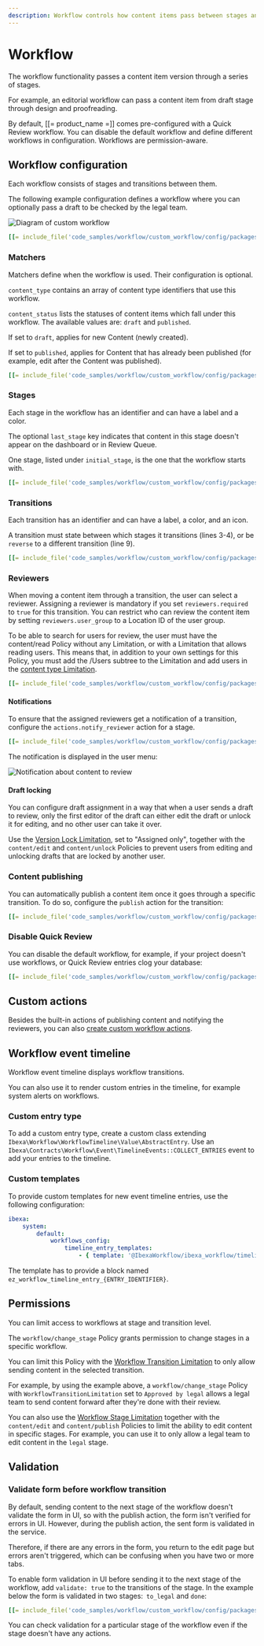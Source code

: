 ```yaml
---
description: Workflow controls how content items pass between stages and allows setting up editorial flows, for example for reviews and proofreading.
---
```


# Workflow

The workflow functionality passes a content item version through a series of stages.

For example, an editorial workflow can pass a content item from draft stage through 
design and proofreading.

By default, [[= product_name =]] comes pre-configured with a Quick Review workflow.
You can disable the default workflow and define different workflows in configuration. 
Workflows are permission-aware.

## Workflow configuration

Each workflow consists of stages and transitions between them.

The following example configuration defines a workflow where you can optionally pass a draft to be checked by the legal team.

![Diagram of custom workflow](workflow_custom_diagram.png)

``` yaml
[[= include_file('code_samples/workflow/custom_workflow/config/packages/workflows.yaml', 0, 33) =]][[= include_file('code_samples/workflow/custom_workflow/config/packages/workflows.yaml', 38, 51) =]][[= include_file('code_samples/workflow/custom_workflow/config/packages/workflows.yaml', 54, 62) =]]
```

### Matchers

Matchers define when the workflow is used. Their configuration is optional.

`content_type` contains an array of content type identifiers that use this workflow.

`content_status` lists the statuses of content items which fall under this workflow. The available values are: `draft` and `published`. 

If set to `draft`, applies for new Content (newly created).

If set to `published`, applies for Content that has already been published (for example, edit after the Content was published).

``` yaml
[[= include_file('code_samples/workflow/custom_workflow/config/packages/workflows.yaml', 6, 9) =]]
```

### Stages

Each stage in the workflow has an identifier and can have a label and a color.

The optional `last_stage` key indicates that content in this stage doesn't appear on the dashboard or in Review Queue.

One stage, listed under `initial_stage`, is the one that the workflow starts with.

``` yaml hl_lines="13 14"
[[= include_file('code_samples/workflow/custom_workflow/config/packages/workflows.yaml', 9, 23) =]]
```

### Transitions

Each transition has an identifier and can have a label, a color, and an icon.

A transition must state between which stages it transitions (lines 3-4),
or be `reverse` to a different transition (line 9).

``` yaml hl_lines="3 4 9"
[[= include_file('code_samples/workflow/custom_workflow/config/packages/workflows.yaml', 23, 30) =]][[= include_file('code_samples/workflow/custom_workflow/config/packages/workflows.yaml', 38, 43) =]]
```

### Reviewers

When moving a content item through a transition, the user can select a reviewer.
Assigning a reviewer is mandatory if you set `reviewers.required` to `true` for this transition.
You can restrict who can review the content item by setting `reviewers.user_group` to a Location ID of the user group.

To be able to search for users for review, the user must have the content/read Policy without any Limitation,
or with a Limitation that allows reading users.
This means that, in addition to your own settings for this Policy, 
you must add the /Users subtree to the Limitation and add users in the [content type Limitation](limitation_reference.md#content-type-limitation).

``` yaml hl_lines="8 9"
[[= include_file('code_samples/workflow/custom_workflow/config/packages/workflows.yaml', 23, 32) =]]
```

#### Notifications

To ensure that the assigned reviewers get a notification of a transition, configure the `actions.notify_reviewer` action for a stage.

``` yaml hl_lines="4 5"
[[= include_file('code_samples/workflow/custom_workflow/config/packages/workflows.yaml', 13, 18) =]]
```

The notification is displayed in the user menu:

![Notification about content to review](workflow_notification.png)

#### Draft locking

You can configure draft assignment in a way that when a user sends a draft to review,
only the first editor of the draft can either edit the draft or unlock it for editing, and no
other user can take it over. 

Use the [Version Lock Limitation](limitation_reference.md#version-lock-limitation),
set to "Assigned only", together with the `content/edit` and `content/unlock`
Policies to prevent users from editing and unlocking drafts that are locked
by another user.

### Content publishing

You can automatically publish a content item once it goes through a specific transition.
To do so, configure the `publish` action for the transition:

``` yaml hl_lines="7 8"
[[= include_file('code_samples/workflow/custom_workflow/config/packages/workflows.yaml', 54, 62) =]]
```

### Disable Quick Review

You can disable the default workflow, for example, if your project doesn't use workflows, or Quick Review entries clog your database:

``` yaml
[[= include_file('code_samples/workflow/custom_workflow/config/packages/workflows.yaml', 0, 4) =]][[= include_file('code_samples/workflow/custom_workflow/config/packages/workflows.yaml', 63, 67) =]]
```

## Custom actions

Besides the built-in actions of publishing content and notifying the reviewers, you can also [create custom workflow actions](add_custom_workflow_action.md).

## Workflow event timeline

Workflow event timeline displays workflow transitions.

You can also use it to render custom entries in the timeline, for example system alerts on workflows.

### Custom entry type

To add a custom entry type, create a custom class extending `Ibexa\Workflow\WorkflowTimeline\Value\AbstractEntry`.
Use an `Ibexa\Contracts\Workflow\Event\TimelineEvents::COLLECT_ENTRIES` event to add your entries to the timeline.

### Custom templates

To provide custom templates for new event timeline entries, use the following configuration:

``` yaml
ibexa:
    system:
        default:
            workflows_config:
                timeline_entry_templates:
                    - { template: '@IbexaWorkflow/ibexa_workflow/timeline/entries.html.twig', priority: 10 }
```

The template has to provide a block named `ez_workflow_timeline_entry_{ENTRY_IDENTIFIER}`.

## Permissions

You can limit access to workflows at stage and transition level.

The `workflow/change_stage` Policy grants permission to change stages in a specific workflow.

You can limit this Policy with the [Workflow Transition Limitation](limitation_reference.md#workflow-transition-limitation) 
to only allow sending content in the selected transition.

For example, by using the example above, a `workflow/change_stage` Policy 
with `WorkflowTransitionLimitation` set to `Approved by legal` allows a legal team to send content forward
after they're done with their review.

You can also use the [Workflow Stage Limitation](limitation_reference.md#workflow-stage-limitation) 
together with the `content/edit` and `content/publish` Policies to limit the ability to edit content in specific stages.
For example, you can use it to only allow a legal team to edit content in the `legal` stage.

## Validation

### Validate form before workflow transition

By default, sending content to the next stage of the workflow doesn't validate the form in UI,
so with the publish action, the form isn't verified for errors in UI.
However, during the publish action, the sent form is validated in the service.

Therefore, if there are any errors in the form, you return to the edit page but errors aren't triggered,
which can be confusing when you have two or more tabs.

To enable form validation in UI before sending it to the next stage of the workflow,
add `validate: true` to the transitions of the stage.
In the example below the form is validated in two stages:` to_legal` and `done`:

``` yaml hl_lines="15 28"
[[= include_file('code_samples/workflow/custom_workflow/config/packages/workflows.yaml', 23, 43) =]][[= include_file('code_samples/workflow/custom_workflow/config/packages/workflows.yaml', 55, 63) =]]
```

You can check validation for a particular stage of the workflow even if the stage doesn't have any actions.
